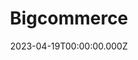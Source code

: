 ---
title: Bigcommerce
website: https://www.bigcommerce.com/
date: 2023-04-19T00:00:00.000Z
description: Create unparalleled unique customer experiences powered by the back-end commerce platform with the most headless integrations
category: ["Commerce"]
draft: false
---
